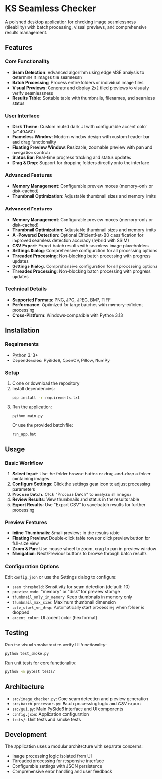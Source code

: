 # KS Seamless Checker

A polished desktop application for checking image seamlessness (tileability) with batch processing, visual previews, and comprehensive results management.

## Features

### Core Functionality
- **Seam Detection**: Advanced algorithm using edge MSE analysis to determine if images tile seamlessly
- **Batch Processing**: Process entire folders or individual image files
- **Visual Previews**: Generate and display 2x2 tiled previews to visually verify seamlessness
- **Results Table**: Sortable table with thumbnails, filenames, and seamless status

### User Interface
- **Dark Theme**: Custom muted dark UI with configurable accent color (#C49A6C)
- **Frameless Window**: Modern window design with custom header bar and drag functionality
- **Floating Preview Window**: Resizable, zoomable preview with pan and navigation controls
- **Status Bar**: Real-time progress tracking and status updates
- **Drag & Drop**: Support for dropping folders directly onto the interface

### Advanced Features
- **Memory Management**: Configurable preview modes (memory-only or disk-cached)
- **Thumbnail Optimization**: Adjustable thumbnail sizes and memory limits
### Advanced Features
- **Memory Management**: Configurable preview modes (memory-only or disk-cached)
- **Thumbnail Optimization**: Adjustable thumbnail sizes and memory limits
- **AI-Powered Detection**: Optional EfficientNet-B0 classification for improved seamless detection accuracy (hybrid with SSIM)
- **CSV Export**: Export batch results with seamless image placeholders
- **Settings Dialog**: Comprehensive configuration for all processing options
- **Threaded Processing**: Non-blocking batch processing with progress updates
- **Settings Dialog**: Comprehensive configuration for all processing options
- **Threaded Processing**: Non-blocking batch processing with progress updates

### Technical Details
- **Supported Formats**: PNG, JPG, JPEG, BMP, TIFF
- **Performance**: Optimized for large batches with memory-efficient processing
- **Cross-Platform**: Windows-compatible with Python 3.13

## Installation

### Requirements
- Python 3.13+
- Dependencies: PySide6, OpenCV, Pillow, NumPy

### Setup
1. Clone or download the repository
2. Install dependencies:
   ```bash
   pip install -r requirements.txt
   ```
3. Run the application:
   ```bash
   python main.py
   ```
   Or use the provided batch file:
   ```bash
   run_app.bat
   ```

## Usage

### Basic Workflow
1. **Select Input**: Use the folder browse button or drag-and-drop a folder containing images
2. **Configure Settings**: Click the settings gear icon to adjust processing parameters
3. **Process Batch**: Click "Process Batch" to analyze all images
4. **Review Results**: View thumbnails and status in the results table
5. **Export Results**: Use "Export CSV" to save batch results for further processing

### Preview Features
- **Inline Thumbnails**: Small previews in the results table
- **Floating Preview**: Double-click table rows or click preview button for full-size view
- **Zoom & Pan**: Use mouse wheel to zoom, drag to pan in preview window
- **Navigation**: Next/Previous buttons to browse through batch results

### Configuration Options
Edit `config.json` or use the Settings dialog to configure:
- `seam_threshold`: Sensitivity for seam detection (default: 10)
- `preview_mode`: "memory" or "disk" for preview storage
- `thumbnail_only_in_memory`: Keep thumbnails in memory only
- `thumbnail_max_size`: Maximum thumbnail dimension
- `auto_start_on_drop`: Automatically start processing when folder is dropped
- `accent_color`: UI accent color (hex format)

## Testing

Run the visual smoke test to verify UI functionality:
```bash
python test_smoke.py
```

Run unit tests for core functionality:
```bash
python -m pytest tests/
```

## Architecture

- `src/image_checker.py`: Core seam detection and preview generation
- `src/batch_processor.py`: Batch processing logic and CSV export
- `src/gui.py`: Main PySide6 interface and UI components
- `config.json`: Application configuration
- `tests/`: Unit tests and smoke tests

## Development

The application uses a modular architecture with separate concerns:
- Image processing logic isolated from UI
- Threaded processing for responsive interface
- Configurable settings with JSON persistence
- Comprehensive error handling and user feedback